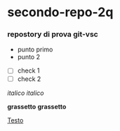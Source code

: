 # secondo-repo-2q
### repostory di prova git-vsc



- punto primo
- punto 2

- [ ] check 1 
- [ ] check 2

*italico*
_italico_

**grassetto**
__grassetto__

[Testo](https://www.google.com/url?sa=i&url=https%3A%2F%2Fwww.tiktok.com%2F%40therock%2Fvideo%2F7270973626050972974&psig=AOvVaw10aE1FYCVqO5dSVBa1XTWO&ust=1738919557499000&source=images&cd=vfe&opi=89978449&ved=0CBEQjRxqFwoTCNju86XarosDFQAAAAAdAAAAABAE)
